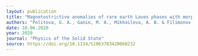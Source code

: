 ```yaml
---
layout: publication
title: "Magnetostrictive anomalies of rare earth Laves phases with morphotropic phase transition"
authors: "Politova, G. A., Ganin, M. A., Mikhailova, A. B. & Filimonov, A. V."
date: 10.06.2020
year: 2020
journal: "Physics of the Solid State"
source: https://doi.org/10.1134/S1063783420060232
---
```

